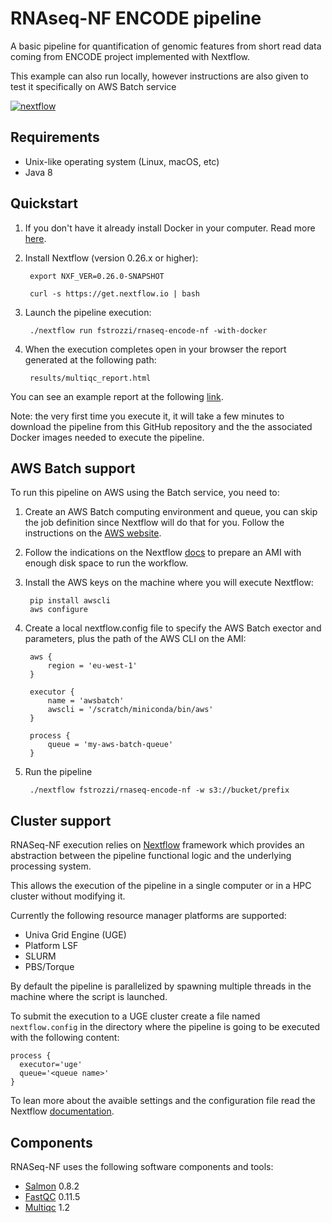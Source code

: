# RNAseq-NF ENCODE pipeline 

A basic pipeline for quantification of genomic features from short read data coming from ENCODE project
implemented with Nextflow. 

This example can also run locally, however instructions are also given to test it specifically on AWS Batch service

[![nextflow](https://img.shields.io/badge/nextflow-%E2%89%A50.24.0-brightgreen.svg)](http://nextflow.io)

## Requirements 

* Unix-like operating system (Linux, macOS, etc)
* Java 8 

## Quickstart 

1. If you don't have it already install Docker in your computer. Read more [here](https://docs.docker.com/).

2. Install Nextflow (version 0.26.x or higher):
 
        export NXF_VER=0.26.0-SNAPSHOT
      
        curl -s https://get.nextflow.io | bash

3. Launch the pipeline execution: 

        ./nextflow run fstrozzi/rnaseq-encode-nf -with-docker
        
4. When the execution completes open in your browser the report generated at the following path:

        results/multiqc_report.html 
	
You can see an example report at the following [link](http://multiqc.info/examples/rna-seq/multiqc_report.html).	
	
Note: the very first time you execute it, it will take a few minutes to download the pipeline 
from this GitHub repository and the the associated Docker images needed to execute the pipeline.  


## AWS Batch support

To run this pipeline on AWS using the Batch service, you need to:

1. Create an AWS Batch computing environment and queue, you can skip the job definition since Nextflow will do that for you. Follow the instructions on the [AWS website](http://docs.aws.amazon.com/batch/latest/userguide/Batch_GetStarted.html).

2. Follow the indications on the Nextflow [docs](https://github.com/nextflow-io/nextflow/blob/master/docs/awscloud.rst#allows-batch) to prepare an AMI with enough disk space to run the workflow.

3. Install the AWS keys on the machine where you will execute Nextflow:

        pip install awscli
        aws configure

4. Create a local nextflow.config file to specify the AWS Batch exector and parameters, plus the path of the AWS CLI on the AMI:

        aws {
            region = 'eu-west-1'
        }

        executor {
            name = 'awsbatch'
            awscli = '/scratch/miniconda/bin/aws'
        }

        process {
            queue = 'my-aws-batch-queue'
        }

5. Run the pipeline

        ./nextflow fstrozzi/rnaseq-encode-nf -w s3://bucket/prefix

## Cluster support

RNASeq-NF execution relies on [Nextflow](http://www.nextflow.io) framework which provides an 
abstraction between the pipeline functional logic and the underlying processing system.

This allows the execution of the pipeline in a single computer or in a HPC cluster without modifying it.

Currently the following resource manager platforms are supported:

  + Univa Grid Engine (UGE)
  + Platform LSF
  + SLURM
  + PBS/Torque

By default the pipeline is parallelized by spawning multiple threads in the machine where the script is launched.

To submit the execution to a UGE cluster create a file named `nextflow.config` in the directory
where the pipeline is going to be executed with the following content:

    process {
      executor='uge'
      queue='<queue name>'
    }

To lean more about the avaible settings and the configuration file read the 
Nextflow [documentation](http://www.nextflow.io/docs/latest/config.html).


## Components 

RNASeq-NF uses the following software components and tools: 

* [Salmon](https://combine-lab.github.io/salmon/) 0.8.2
* [FastQC](https://www.bioinformatics.babraham.ac.uk/projects/fastqc/) 0.11.5
* [Multiqc](https://multiqc.info) 1.2

